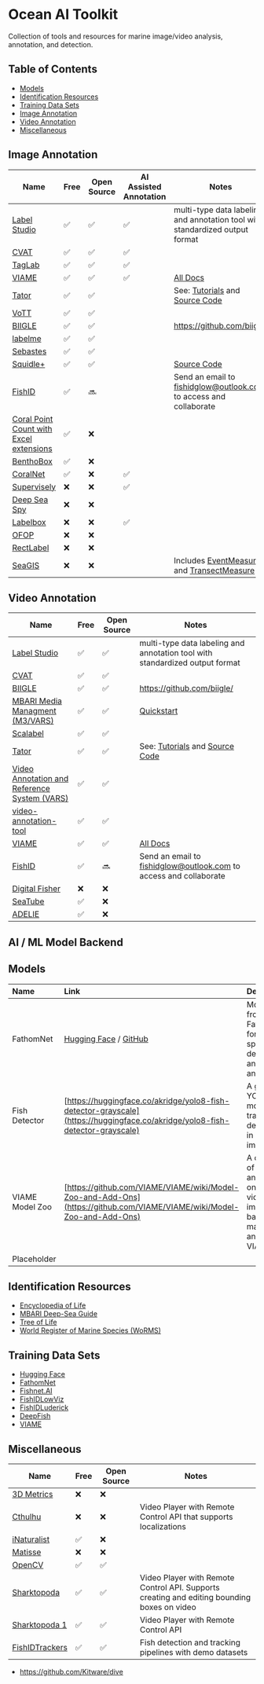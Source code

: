 # Ocean AI Toolkit 
Collection of tools and resources for marine image/video analysis, annotation, and detection. 

## Table of Contents
- [Models](#models)
- [Identification Resources](#identification-resources)
- [Training Data Sets](#training-data-sets)
- [Image Annotation](#image-annotation)
- [Video Annotation](#video-annotation)
- [Miscellaneous](#miscellaneous)

## Image Annotation
| Name | Free | Open Source | AI Assisted Annotation | Notes |
|---------------------------------------------------|------|-------------|------------------------|-----------------------------------------------------------------------------------------------|
| [Label Studio](https://github.com/HumanSignal/label-studio) | ✅| ✅ | ✅ | multi-type data labeling and annotation tool with standardized output format|
| [CVAT](https://github.com/opencv/cvat)            | ✅    | ✅  | ✅ | |
| [TagLab](https://github.com/cnr-isti-vclab/TagLab/) | ✅    | ✅           |   ✅                     |                                                                                               |
| [VIAME](http://www.viametoolkit.org/)             | ✅    | ✅           | ✅                      | [All Docs](https://viame.readthedocs.io/en/latest/section_links/documentation_overview.html)   |
| [Tator](https://www.tator.io/)                    | ✅    | ✅           |                        | See: [Tutorials](https://www.tator.io/tutorials) and [Source Code](https://github.com/cvisionai/Tator) |
| [VoTT](https://github.com/Microsoft/VoTT)         | ✅    | ✅           |                        |                                                                                               |
| [BIIGLE](https://www.biigle.de/)                  | ✅    | ✅           |                        | <https://github.com/biigle/>                                                                   |
| [labelme](https://github.com/wkentaro/labelme)    | ✅    | ✅           |                        |                                                                                               |
| [Sebastes](https://repository.library.noaa.gov/view/noaa/11999/noaa_11999_DS1.pdf?)  | ✅    | ✅           |                        |   |
| [Squidle+](http://squidle.org/)                   | ✅    | ✅           |                        | [Source Code](https://bitbucket.org/ariell/marinedb)                                           |
| [FishID](https://globalwetlandsproject.org/tools-2/fishid/)| ✅ | 🔜 | | Send an email to fishidglow@outlook.com to access and collaborate |
| [Coral Point Count with Excel extensions](https://cnso.nova.edu/cpce/index.html) | ✅    | ❌           |                        |  |
| [BenthoBox](https://benthobox.com)                | ✅    | ❌           |                        |                                                                                               |
| [CoralNet](https://coralnet.ucsd.edu/)            | ✅    | ❌           | ✅                      |                                                                                               |
| [Supervisely](https://supervise.ly/)              | ❌    | ❌           | ✅                     |                                                                                               |
| [Deep Sea Spy](https://www.deepseaspy.com)        | ❌    | ❌           |                        |                                                                                               |
| [Labelbox](https://labelbox.com/)                 | ❌    | ❌           | ✅                      |                                                                                               |
| [OFOP](http://www.ofop-by-sams.eu/)               | ❌    | ❌           |                        |                                                                                               |
| [RectLabel](https://rectlabel.com/)               | ❌    | ❌           |                        |                                                                                               |
| [SeaGIS](https://www.seagis.com.au/)              | ❌    | ❌           |                        | Includes [EventMeasure](https://www.seagis.com.au/event.html) and [TransectMeasure](https://www.seagis.com.au/transect.html) |

## Video Annotation
| Name | Free | Open Source | Notes |
| -- | -- | --| -- |
| [Label Studio](https://github.com/HumanSignal/label-studio) | ✅| ✅  | multi-type data labeling and annotation tool with standardized output format|
| [CVAT](https://github.com/opencv/cvat)            | ✅    | ✅   |
| [BIIGLE](https://www.biigle.de/) | ✅ | ✅ | <https://github.com/biigle/> |
| [MBARI Media Managment (M3/VARS)](https://mbari-media-management.github.io/) | ✅ | ✅ | [Quickstart](https://github.com/mbari-media-management/m3-quickstart) |
| [Scalabel](https://www.scalabel.ai/) | ✅ | ✅ | |
| [Tator](https://www.tator.io/) | ✅ | ✅ | See: [Tutorials](https://www.tator.io/tutorials) and  [Source Code](https://github.com/cvisionai/Tator) |
| [Video Annotation and Reference System (VARS)](https://hohonuuli.github.io/vars/) | ✅ | ✅ | |
| [video-annotation-tool](https://github.com/video-annotation-project/video-annotation-tool) | ✅ | ✅ | |
| [VIAME](http://www.viametoolkit.org/) | ✅ | ✅ | [All Docs](https://viame.readthedocs.io/en/latest/section_links/documentation_overview.html) |
| [FishID](https://globalwetlandsproject.org/tools-2/fishid/) | ✅ | 🔜 | Send an email to fishidglow@outlook.com to access and collaborate |
| [Digital Fisher](https://www.oceannetworks.ca/learning/get-involved/citizen-science/digital-fishers) | ❌ | ❌ | |
| [SeaTube](http://dmas.uvic.ca/SeaTube) | ✅ | ❌ | |
| [ADELIE](https://www.flotteoceanographique.fr/La-Flotte/Logiciels-embarques/ADELIE) | ✅ | ❌ | |

## AI / ML Model Backend

## Models
| Name                                | Link                                                         | Description                                                                                  |
|:------------------------------------|:-------------------------------------------------------------|:---------------------------------------------------------------------------------------------|
| FathomNet  | [Hugging Face](https://huggingface.co/FathomNet) / [GitHub](https://github.com/fathomnet/models)                            | Models from FathomNet for marine species detection and analysis.                             |
| Fish Detector  | [https://huggingface.co/akridge/yolo8-fish-detector-grayscale](https://huggingface.co/akridge/yolo8-fish-detector-grayscale) | A grayscale YOLOv8 model trained to detect fish in marine imagery.                           |
| VIAME Model Zoo            | [https://github.com/VIAME/VIAME/wiki/Model-Zoo-and-Add-Ons](https://github.com/VIAME/VIAME/wiki/Model-Zoo-and-Add-Ons)    | A collection of models and add-ons for video and image-based marine analysis by VIAME.       |
|Placeholder |||

## Identification Resources
- [Encyclopedia of Life](https://eol.org/)
- [MBARI Deep-Sea Guide](http://dsg.mbari.org)
- [Tree of Life](http://tolweb.org)
- [World Register of Marine Species (WoRMS)](http://www.marinespecies.org/)

## Training Data Sets
- [Hugging Face]([http://fathomnet.org](https://huggingface.co/)) 
- [FathomNet](http://fathomnet.org) 
- [Fishnet.AI](https://www.fishnet.ai/])
- [FishIDLowViz](https://github.com/slopezmarcano/dataset-fish-detection-low-visibility)
- [FishIDLuderick](https://github.com/globalwetlands/luderick-seagrass)
- [DeepFish](https://alzayats.github.io/DeepFish/)
- [VIAME](https://viame.kitware.com)



## Miscellaneous
| Name | Free | Open Source | Notes |
| -- | -- | -- | -- |
| [3D Metrics](https://3d-metrics.com/) | ❌ | ❌ | |
| [Cthulhu](https://github.com/mbari-media-management/cthulhu) | ❌ | ❌ | Video Player with Remote Control API that supports localizations |
| [iNaturalist](https://www.inaturalist.org/) | ✅ | ❌ | |
| [Matisse](https://www.eso.org/sci/facilities/develop/instruments/matisse.html) | ❌ | ❌ | |
| [OpenCV](https://opencv.org/) | ✅ | ✅ | |
| [Sharktopoda](https://github.com/mbari-org/Sharktopoda) | ✅ | ✅ | Video Player with Remote Control API. Supports creating and editing bounding boxes on video |
| [Sharktopoda 1](https://github.com/mbari-media-management/Sharktopoda) | ✅ | ✅ | Video Player with Remote Control API |
| [FishIDTrackers](https://github.com/slopezmarcano/automated-fish-tracking) | ✅ | ✅ | Fish detection and tracking pipelines with demo datasets |
- https://github.com/Kitware/dive

